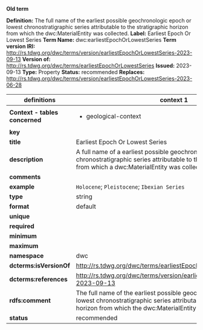 **Old term**

**Definition:** The full name of the earliest possible geochronologic epoch or lowest chronostratigraphic series attributable to the stratigraphic horizon from which the dwc:MaterialEntity was collected.
**Label:** Earliest Epoch Or Lowest Series
**Term Name:** dwc:earliestEpochOrLowestSeries
**Term version IRI:** http://rs.tdwg.org/dwc/terms/version/earliestEpochOrLowestSeries-2023-09-13
**Version of:** http://rs.tdwg.org/dwc/terms/earliestEpochOrLowestSeries
**Issued:** 2023-09-13
**Type:** Property
**Status:** recommended
**Replaces:** http://rs.tdwg.org/dwc/terms/version/earliestEpochOrLowestSeries-2023-06-28


| definitions | context 1 |
|-|-|
| **Context - tables concerned** | <ul><li>geological-context</li></ul> |
| **key** |  |
| **title** | Earliest Epoch Or Lowest Series |
| **description** | A full name of a earliest possible geochronologic epoch or lowest chronostratigraphic series attributable to the stratigraphic horizon from which a dwc:MaterialEntity was collected. |
| **comments** |  |
| **example** | `Holocene`; `Pleistocene`; `Ibexian Series` |
| **type** | string |
| **format** | default |
| **unique** |  |
| **required** |  |
| **minimum** |  |
| **maximum** |  |
| **namespace** | dwc |
| **dcterms:isVersionOf** | http://rs.tdwg.org/dwc/terms/earliestEpochOrLowestSeries |
| **dcterms:references** | http://rs.tdwg.org/dwc/terms/version/earliestEpochOrLowestSeries-2023-09-13 |
| **rdfs:comment** | The full name of the earliest possible geochronologic epoch or lowest chronostratigraphic series attributable to the stratigraphic horizon from which the dwc:MaterialEntity was collected. |
| **status** | recommended |
